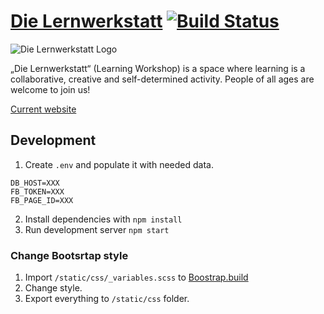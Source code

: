 # [Die Lernwerkstatt](https://lernwerkstatt-site.azurewebsites.net/) [![Build Status](https://travis-ci.org/Lernwerkstatt/site.svg?branch=master)](https://travis-ci.org/Lernwerkstatt/site)

![Die Lernwerkstatt Logo](http://res.cloudinary.com/hrscywv4p/image/upload/c_limit,fl_lossy,h_9000,w_1200,f_auto,q_auto/v1/253787/Zeichenfla%CC%88che_2_Kopie_170_qemx0s.png)

„Die Lernwerkstatt“ (Learning Workshop) is a space where learning is a collaborative, creative and self-determined activity.
People of all ages are welcome to join us!

[Current website](http://en-die-lernwerkstatt.strikingly.com/)

## Development

1. Create `.env` and populate it with needed data.

```
DB_HOST=XXX
FB_TOKEN=XXX
FB_PAGE_ID=XXX
```

2. Install dependencies with `npm install`
3. Run development server `npm start`

### Change Bootsrtap style

1. Import `/static/css/_variables.scss` to [Boostrap.build](https://bootstrap.build/app)
2. Change style.
3. Export everything to `/static/css` folder.
